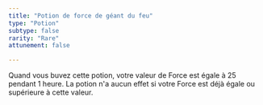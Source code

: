```yaml
---
title: "Potion de force de géant du feu"
type: "Potion"
subtype: false
rarity: "Rare"
attunement: false

---
```

Quand vous buvez cette potion, votre valeur de Force est égale à 25 pendant 1 heure. La potion n'a aucun effet si votre Force est déjà égale ou supérieure à cette valeur.
